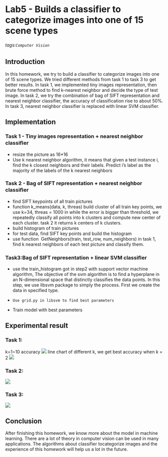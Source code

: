 # Lab5 - Builds a classifier to categorize images into one of 15 scene types
###### tags:`Computer Vision` 

## Introduction
In this homework, we try to build a classifier to categorize images into one of 15 scene types. We tried different methods from task 1 to task 3 to get better results. In task 1, we implemented tiny images representation, then brute force method to find k-nearest neighbor and decide the type of test image. In task 2, we try the combination of bag of SIFT representation and nearest neighbor classifier, the accuracy of classification rise to about 50%. In task 3, nearest neighbor classifier is replaced with  linear SVM classifier. 

## Implementation
### Task 1 - Tiny images representation + nearest neighbor classiﬁer
-    resize the picture as 16*16   
-    Use k nearest neighbor algorithm, it means that given a test instance i, find the k closest neighbors and their labels. Predict i’s label as the majority of the labels of the k nearest neighbors 
### Task 2 - Bag of SIFT representation + nearest neighbor classiﬁer
-  find SIFT keypoints of all train pictures
-   function k_means(data, k, threas) build cluster of all train key points, we use k=34, threas = 1000 in while the error is bigger than threshold, we repeatedly classify all points into k clusters and compute new center of each cluster. task 2 it returns k centers of k clusters.
-   build histogram of train pictures
-   for test data, find SIFT key points and build the histogram 
-    use function ​ GetNeighbors(train, test_row, num_neighbors) in task 1, find k nearest neighbors of each test picture and classify them. 
### Task3:Bag of SIFT representation + linear SVM classiﬁer
-    use the train_histogram got in step2 with support vector machine algorithm, The objective of the svm algorithm is to find a hyperplane in an N-dimensional space that distinctly classifies the data points. In this step, we use libsvm package to simply the process. First we create the data in specified type.
-     Use grid.py in libsvm to find best parameters 
-   Train model with best parameters 


## Experimental result
### Task 1: 
k=1~10 accuracy 
![](https://i.imgur.com/kFW4KNA.png)
line chart of different k, we get best accuracy when k = 2 
![](https://i.imgur.com/9tDsHMF.png)
### Task 2: 
![](https://i.imgur.com/QvT7P3q.png)
### Task 3: 
![](https://i.imgur.com/pGlrWuL.png)



## Conclusion
After finishing this homework, we know more about the model in machine learning. There are a lot of theory in computer vision can be used in many applications. The algorithms about classifier tocategorize images and the experience of this homework will help us a lot in the future.  